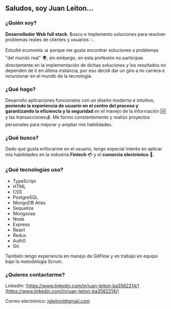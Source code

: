 ## Saludos, soy Juan Leiton... ##

### ¿Quién soy? ###
**Desarrollador Web full stack**. Busco e implemento soluciones para resolver problemas reales de clientes y usuarios 💡.

Estudié economía 📊 porque me gusta encontrar soluciones a problemas "del mundo real" 🌍, sin embargo, en esta profesión no participas directamente en la implementación de dichas soluciones y los resultados no dependen de ti en última instancia, por eso decidí dar un giro a mi carrera e incursionar en el mundo de la tecnología.

### ¿Qué hago? ###
Desarrollo aplicaciones funcionales con un diseño moderno e intuitivo, **poniendo la experiencia de usuario en el centro del proceso y garantizando la eficiencia y la seguridad** en el manejo de la información 🆔 y las transacciones💰. Me formo constantemente y realizo proyectos personales para mejorar y ampliar mis habilidades.

### ¿Qué busco? ###
Dado que gusta enfocarme en el usuario, tengo especial interés en aplicar mis habilidades en la industria **Fintech** 💳 y el **comercio electrónico** 🛒.

### ¿Qué tecnologías uso? ###
- TypeScript
- HTML
- CSS
- PostgreSQL
- MongoDB Atlas
- Sequelize
- Mongoose
- Node
- Express
- React
- Redux
- Auth0
- Git

También tengo experiencia en manejo de GitFlow y en trabajo en equipo bajo la metodología Scrum.

### ¿Quieres contactarme? ###
LinkedIn: [https://www.linkedin.com/in/juan-leiton-ba3582214/](https://www.linkedin.com/in/juan-leiton-ba3582214/)

Correo electrónico: [jgleitonl@gmail.com](jgleitonl@gmail.com)

